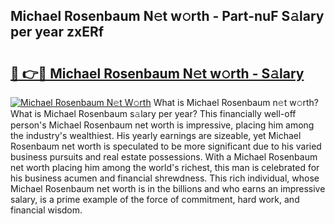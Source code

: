 ## Michael Rosenbaum N𝚎t w𝚘rth - Part-nuF S𝚊lary per year zxERf

# <h2><a href="http://gc36enm.nevu.top/?p=Michael+Rosenbaum">🔗 👉🔴 Michael Rosenbaum N𝚎t w𝚘rth - S𝚊lary</a></h2>

[![Michael Rosenbaum N𝚎t W𝚘rth](https://i.imgur.com/Oavwk0R.jpeg)](http://gc36enm.nevu.top/?p=Michael+Rosenbaum)
What is Michael Rosenbaum n𝚎t w𝚘rth? What is Michael Rosenbaum s𝚊lary per year?
This financially well-off person's Michael Rosenbaum net worth is impressive, placing him among the industry's wealthiest. His yearly earnings are sizeable, yet Michael Rosenbaum net worth is speculated to be more significant due to his varied business pursuits and real estate possessions. With a Michael Rosenbaum net worth placing him among the world's richest, this man is celebrated for his business acumen and financial shrewdness. This rich individual, whose Michael Rosenbaum net worth is in the billions and who earns an impressive salary, is a prime example of the force of commitment, hard work, and financial wisdom.
